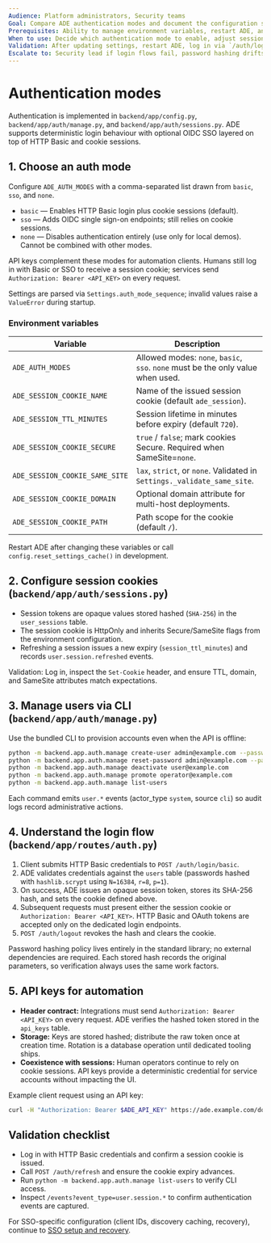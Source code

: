 ```yaml
---
Audience: Platform administrators, Security teams
Goal: Compare ADE authentication modes and document the configuration steps for each, including session management.
Prerequisites: Ability to manage environment variables, restart ADE, and provision user accounts.
When to use: Decide which authentication mode to enable, adjust session cookie settings, or review password handling.
Validation: After updating settings, restart ADE, log in via `/auth/login/basic`, and confirm sessions behave as documented.
Escalate to: Security lead if login flows fail, password hashing drifts from policy, or unauthenticated access becomes possible unexpectedly.
---
```


# Authentication modes

Authentication is implemented in `backend/app/config.py`, `backend/app/auth/manage.py`, and `backend/app/auth/sessions.py`. ADE supports deterministic login behaviour with optional OIDC SSO layered on top of HTTP Basic and cookie sessions.

## 1. Choose an auth mode

Configure `ADE_AUTH_MODES` with a comma-separated list drawn from `basic`, `sso`, and `none`.

- `basic` — Enables HTTP Basic login plus cookie sessions (default).
- `sso` — Adds OIDC single sign-on endpoints; still relies on cookie sessions.
- `none` — Disables authentication entirely (use only for local demos). Cannot be combined with other modes.

API keys complement these modes for automation clients. Humans still log in with Basic or SSO to receive a session cookie; services send `Authorization: Bearer <API_KEY>` on every request.

Settings are parsed via `Settings.auth_mode_sequence`; invalid values raise a `ValueError` during startup.

### Environment variables

| Variable | Description |
| --- | --- |
| `ADE_AUTH_MODES` | Allowed modes: `none`, `basic`, `sso`. `none` must be the only value when used. |
| `ADE_SESSION_COOKIE_NAME` | Name of the issued session cookie (default `ade_session`). |
| `ADE_SESSION_TTL_MINUTES` | Session lifetime in minutes before expiry (default `720`). |
| `ADE_SESSION_COOKIE_SECURE` | `true` / `false`; mark cookies Secure. Required when SameSite=`none`. |
| `ADE_SESSION_COOKIE_SAME_SITE` | `lax`, `strict`, or `none`. Validated in `Settings._validate_same_site`. |
| `ADE_SESSION_COOKIE_DOMAIN` | Optional domain attribute for multi-host deployments. |
| `ADE_SESSION_COOKIE_PATH` | Path scope for the cookie (default `/`). |

Restart ADE after changing these variables or call `config.reset_settings_cache()` in development.

## 2. Configure session cookies (`backend/app/auth/sessions.py`)

- Session tokens are opaque values stored hashed (`SHA-256`) in the `user_sessions` table.
- The session cookie is HttpOnly and inherits Secure/SameSite flags from the environment configuration.
- Refreshing a session issues a new expiry (`session_ttl_minutes`) and records `user.session.refreshed` events.

Validation: Log in, inspect the `Set-Cookie` header, and ensure TTL, domain, and SameSite attributes match expectations.

## 3. Manage users via CLI (`backend/app/auth/manage.py`)

Use the bundled CLI to provision accounts even when the API is offline:

```bash
python -m backend.app.auth.manage create-user admin@example.com --password change-me --role admin
python -m backend.app.auth.manage reset-password admin@example.com --password another-secret
python -m backend.app.auth.manage deactivate user@example.com
python -m backend.app.auth.manage promote operator@example.com
python -m backend.app.auth.manage list-users
```

Each command emits `user.*` events (actor_type `system`, source `cli`) so audit logs record administrative actions.

## 4. Understand the login flow (`backend/app/routes/auth.py`)

1. Client submits HTTP Basic credentials to `POST /auth/login/basic`.
2. ADE validates credentials against the `users` table (passwords hashed with `hashlib.scrypt` using `N=16384`, `r=8`, `p=1`).
3. On success, ADE issues an opaque session token, stores its SHA-256 hash, and sets the cookie defined above.
4. Subsequent requests must present either the session cookie or `Authorization: Bearer <API_KEY>`. HTTP Basic and OAuth tokens are accepted only on the dedicated login endpoints.
5. `POST /auth/logout` revokes the hash and clears the cookie.

Password hashing policy lives entirely in the standard library; no external dependencies are required. Each stored hash records the original parameters, so verification always uses the same work factors.

## 5. API keys for automation

- **Header contract:** Integrations must send `Authorization: Bearer <API_KEY>` on every request. ADE verifies the hashed token stored in the `api_keys` table.
- **Storage:** Keys are stored hashed; distribute the raw token once at creation time. Rotation is a database operation until dedicated tooling ships.
- **Coexistence with sessions:** Human operators continue to rely on cookie sessions. API keys provide a deterministic credential for service accounts without impacting the UI.

Example client request using an API key:

```bash
curl -H "Authorization: Bearer $ADE_API_KEY" https://ade.example.com/documents
```

## Validation checklist

- Log in with HTTP Basic credentials and confirm a session cookie is issued.
- Call `POST /auth/refresh` and ensure the cookie expiry advances.
- Run `python -m backend.app.auth.manage list-users` to verify CLI access.
- Inspect `/events?event_type=user.session.*` to confirm authentication events are captured.

For SSO-specific configuration (client IDs, discovery caching, recovery), continue to [SSO setup and recovery](./sso-setup.md).

